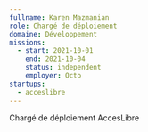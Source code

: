 ```yaml
---
fullname: Karen Mazmanian
role: Chargé de déploiement
domaine: Développement
missions:
  - start: 2021-10-01
    end: 2021-10-04
    status: independent
    employer: Octo
startups:
  - acceslibre
---
```


Chargé de déploiement AccesLibre 
